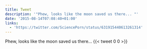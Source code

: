 ```yaml
---
title: Tweet
description: '"Phew, looks like the moon saved us there... "'
date: '2015-08-14T07:08:40+01:00'
links:
  - 'https://twitter.com/SciencePorn/status/631915440613261314'
---
```

Phew, looks like the moon saved us there... 
      {{< tweet 0 0 >}}
    
